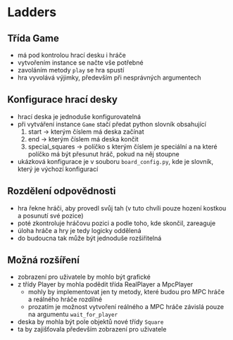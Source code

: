 # Ladders
## Třída Game
- má pod kontrolou hrací desku i hráče
- vytvořením instance se načte vše potřebné
- zavoláním metody `play` se hra spustí
- hra vyvolává výjimky, především při nesprávných argumentech

## Konfigurace hrací desky
- hrací deska je jednoduše konfigurovatelná
- při vytváření instance `Game` stačí předat python slovník obsahující
  1) start -> kterým číslem má deska začínat
  2) end -> kterým číslem má deska končit 
  3) special_squares -> políčko s kterým číslem je speciální a na které políčko má být přesunut hráč, pokud na něj stoupne
- ukázková konfigurace je v souboru `board_config.py`, kde je slovník, který je výchozí konfigurací

## Rozdělení odpovědnosti
- hra řekne hráči, aby provedl svůj tah (v tuto chvíli pouze hození kostkou a posunutí své pozice)
- poté zkontroluje hráčovu pozici a podle toho, kde skončil, zareaguje
- úloha hráče a hry je tedy logicky oddělená
- do budoucna tak může být jednoduše rozšiřitelná

## Možná rozšíření
- zobrazení pro uživatele by mohlo být grafické
- z třídy Player by mohla podědit třída RealPlayer a MpcPlayer
  - mohly by implementovat jen ty metody, které budou pro MPC hráče a reálného hráče rozdílné
  - prozatím je možnost vytvoření reálného a MPC hráče závislá pouze na argumentu `wait_for_player`
- deska by mohla být pole objektů nové třídy `Square`
- ta by zajišťovala především zobrazení pro uživatele
